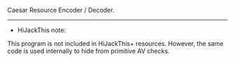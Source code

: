 Caesar Resource Encoder / Decoder.

------------

* HiJackThis note:

This program is not included in HiJackThis+ resources.
However, the same code is used internally to hide from primitive AV checks.